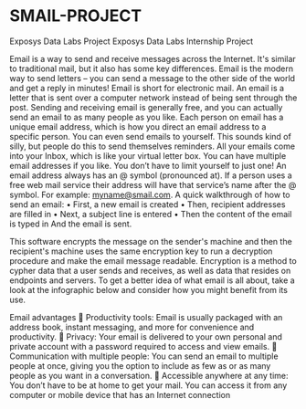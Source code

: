 # SMAIL-PROJECT
Exposys Data Labs Project
Exposys Data Labs Internship Project

Email is a way to send and receive messages across the Internet. It's similar to traditional mail, but it also has some key differences. Email is the modern way to send letters – you can send a message to the other side of the world and get a reply in minutes! Email is short for electronic mail. An email is a letter that is sent over a computer network instead of being sent through the post. Sending and receiving email is generally free, and you can actually send an email to as many people as you like. Each person on email has a unique email address, which is how you direct an email address to a specific person. You can even send emails to yourself. This sounds kind of silly, but people do this to send themselves reminders. All your emails come into your Inbox, which is like your virtual letter box. You can have multiple email addresses if you like. You don’t have to limit yourself to just one! An email address always has an @ symbol (pronounced at). If a person uses a free web mail service their address will have that service’s name after the @ symbol. For example: myname@smail.com. A quick walkthrough of how to send an email: • First, a new email is created • Then, recipient addresses are filled in • Next, a subject line is entered • Then the content of the email is typed in And the email is sent.

This software encrypts the message on the sender's machine and then the recipient's machine uses the same encryption key to run a decryption procedure and make the email message readable. Encryption is a method to cypher data that a user sends and receives, as well as data that resides on endpoints and servers. To get a better idea of what email is all about, take a look at the infographic below and consider how you might benefit from its use.

Email advantages  Productivity tools: Email is usually packaged with an address book, instant messaging, and more for convenience and productivity.  Privacy: Your email is delivered to your own personal and private account with a password required to access and view emails.  Communication with multiple people: You can send an email to multiple people at once, giving you the option to include as few as or as many people as you want in a conversation.  Accessible anywhere at any time: You don’t have to be at home to get your mail. You can access it from any computer or mobile device that has an Internet connection
